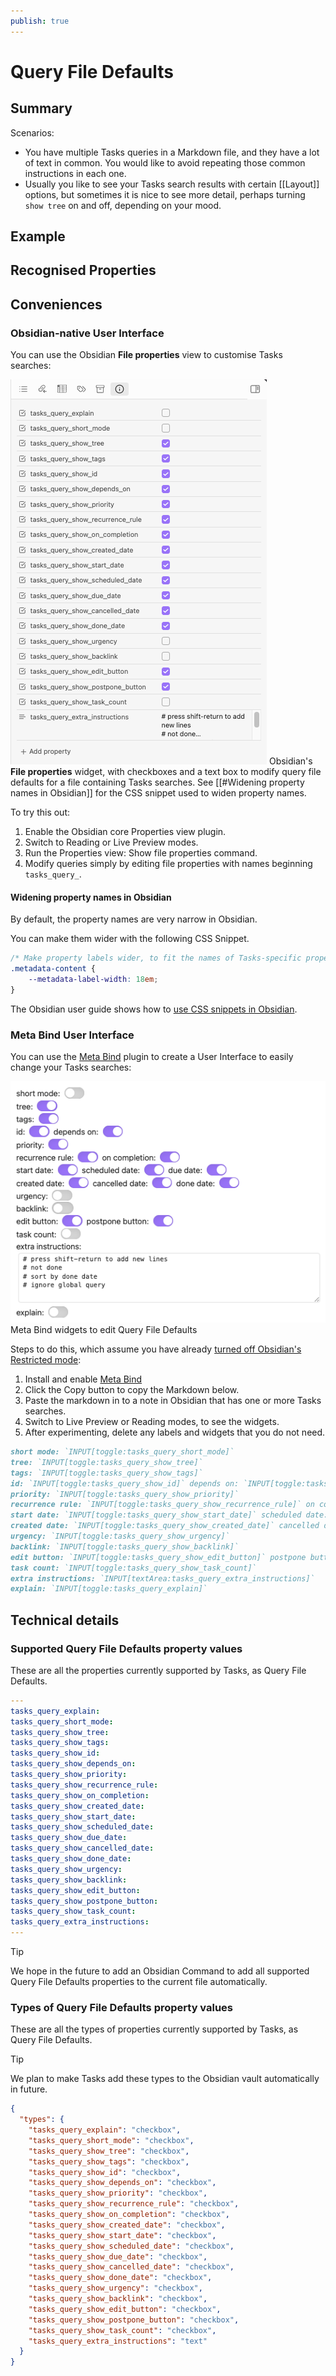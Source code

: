 ```yaml
---
publish: true
---
```


# Query File Defaults

## Summary

Scenarios:

- You have multiple Tasks queries in a Markdown file, and they have a lot of
  text in common. You would like to avoid repeating those common instructions in
  each one.
- Usually you like to see your Tasks search results with certain [[Layout]]
  options, but sometimes it is nice to see more detail, perhaps turning
  `show tree` on and off, depending on your mood.

## Example

## Recognised Properties

## Conveniences

### Obsidian-native User Interface

You can use the Obsidian **File properties** view to customise Tasks searches:

![Obsidian's 'File properties' widget, with checkboxes and a text box to modify query file defaults for a file containing Tasks searches.](../images/query-file-defaults-file-properties-controls.png)
<span class="caption">Obsidian's **File properties** widget, with checkboxes and a text box to modify query file defaults for a file containing Tasks searches. See [[#Widening property names in Obsidian]] for the CSS snippet used to widen property names.</span>

To try this out:

1. Enable the Obsidian core Properties view plugin.
2. Switch to Reading or Live Preview modes.
3. Run the Properties view: Show file properties command.
4. Modify queries simply by editing file properties with names beginning `tasks_query_`.

#### Widening property names in Obsidian

By default, the property names are very narrow in Obsidian.

You can make them wider with the following CSS Snippet.

<!-- snippet: resources/sample_vaults/Tasks-Demo/.obsidian/snippets/widen-property-labels.css -->
```css
/* Make property labels wider, to fit the names of Tasks-specific properties */
.metadata-content {
    --metadata-label-width: 18em;
}
```
<!-- endSnippet -->

The Obsidian user guide shows how to [use CSS snippets in Obsidian](https://help.obsidian.md/How+to/Add+custom+styles#Use+Themes+and+or+CSS+snippets).

### Meta Bind User Interface

You can use the [Meta Bind](https://obsidian.md/plugins?search=Meta%20Bind) plugin to create a User Interface to easily change your Tasks searches:

![Meta Bind widgets to edit Query File Defaults](../images/query-file-defaults-meta-bind-controls.png)
<span class="caption">Meta Bind widgets to edit Query File Defaults</span>

Steps to do this, which assume you have already [turned off Obsidian's Restricted mode](https://help.obsidian.md/Extending+Obsidian/Plugin+security):

1. Install and enable [Meta Bind](https://obsidian.md/plugins?search=Meta%20Bind)
2. Click the Copy button to copy the Markdown below.
3. Paste the markdown in to a note in Obsidian that has one or more Tasks searches.
4. Switch to Live Preview or Reading modes, to see the widgets.
5. After experimenting, delete any labels and widgets that you do not need.

<!-- snippet: DocsSamplesForDefaults.test.DocsSamplesForDefaults_meta-bind-widgets-snippet.approved.md -->
```md
short mode: `INPUT[toggle:tasks_query_short_mode]`
tree: `INPUT[toggle:tasks_query_show_tree]`
tags: `INPUT[toggle:tasks_query_show_tags]`
id: `INPUT[toggle:tasks_query_show_id]` depends on: `INPUT[toggle:tasks_query_show_depends_on]`
priority: `INPUT[toggle:tasks_query_show_priority]`
recurrence rule: `INPUT[toggle:tasks_query_show_recurrence_rule]` on completion: `INPUT[toggle:tasks_query_show_on_completion]`
start date: `INPUT[toggle:tasks_query_show_start_date]` scheduled date: `INPUT[toggle:tasks_query_show_scheduled_date]` due date: `INPUT[toggle:tasks_query_show_due_date]`
created date: `INPUT[toggle:tasks_query_show_created_date]` cancelled date: `INPUT[toggle:tasks_query_show_cancelled_date]` done date: `INPUT[toggle:tasks_query_show_done_date]`
urgency: `INPUT[toggle:tasks_query_show_urgency]`
backlink: `INPUT[toggle:tasks_query_show_backlink]`
edit button: `INPUT[toggle:tasks_query_show_edit_button]` postpone button: `INPUT[toggle:tasks_query_show_postpone_button]`
task count: `INPUT[toggle:tasks_query_show_task_count]`
extra instructions: `INPUT[textArea:tasks_query_extra_instructions]`
explain: `INPUT[toggle:tasks_query_explain]`
```
<!-- endSnippet -->

## Technical details

### Supported Query File Defaults property values

These are all the properties currently supported by Tasks, as Query File Defaults.

<!-- snippet: DocsSamplesForDefaults.test.DocsSamplesForDefaults_supported-properties-empty.approved.yaml -->
```yaml
---
tasks_query_explain:
tasks_query_short_mode:
tasks_query_show_tree:
tasks_query_show_tags:
tasks_query_show_id:
tasks_query_show_depends_on:
tasks_query_show_priority:
tasks_query_show_recurrence_rule:
tasks_query_show_on_completion:
tasks_query_show_created_date:
tasks_query_show_start_date:
tasks_query_show_scheduled_date:
tasks_query_show_due_date:
tasks_query_show_cancelled_date:
tasks_query_show_done_date:
tasks_query_show_urgency:
tasks_query_show_backlink:
tasks_query_show_edit_button:
tasks_query_show_postpone_button:
tasks_query_show_task_count:
tasks_query_extra_instructions:
---
```
<!-- endSnippet -->

> [!tip]
> We hope in the future to add an Obsidian Command to add all supported Query
> File Defaults properties to the current file automatically.

### Types of Query File Defaults property values

These are all the types of properties currently supported by Tasks, as Query
File Defaults.

> [!tip]
> We plan to make Tasks add these types to the Obsidian vault automatically in
> future.

```json
{
  "types": {
    "tasks_query_explain": "checkbox",
    "tasks_query_short_mode": "checkbox",
    "tasks_query_show_tree": "checkbox",
    "tasks_query_show_tags": "checkbox",
    "tasks_query_show_id": "checkbox",
    "tasks_query_show_depends_on": "checkbox",
    "tasks_query_show_priority": "checkbox",
    "tasks_query_show_recurrence_rule": "checkbox",
    "tasks_query_show_on_completion": "checkbox",
    "tasks_query_show_created_date": "checkbox",
    "tasks_query_show_start_date": "checkbox",
    "tasks_query_show_scheduled_date": "checkbox",
    "tasks_query_show_due_date": "checkbox",
    "tasks_query_show_cancelled_date": "checkbox",
    "tasks_query_show_done_date": "checkbox",
    "tasks_query_show_urgency": "checkbox",
    "tasks_query_show_backlink": "checkbox",
    "tasks_query_show_edit_button": "checkbox",
    "tasks_query_show_postpone_button": "checkbox",
    "tasks_query_show_task_count": "checkbox",
    "tasks_query_extra_instructions": "text"
  }
}
```
